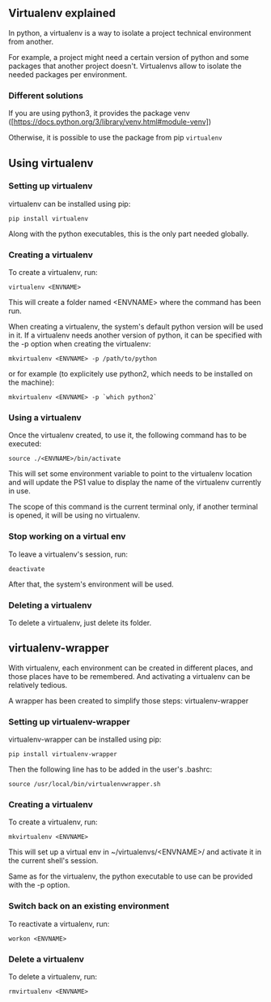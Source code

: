 ## Virtualenv explained

In python, a virtualenv is a way to isolate a project technical environment
from another.

For example, a project might need a certain version of python and some packages
that another project doesn't. Virtualenvs allow to isolate the needed packages
per environment.

### Different solutions

If you are using python3, it provides the package venv ([https://docs.python.org/3/library/venv.html#module-venv])

Otherwise, it is possible to use the package from pip ```virtualenv```

## Using virtualenv

### Setting up virtualenv

virtualenv can be installed using pip:

	pip install virtualenv

Along with the python executables, this is the only part needed globally.

### Creating a virtualenv

To create a virtualenv, run:

	virtualenv <ENVNAME>

This will create a folder named &lt;ENVNAME&gt; where the command has been run.

When creating a virtualenv, the system's default python version will be used in
it. If a virtualenv needs another version of python, it can be specified with
the -p option when creating the virtualenv:

	mkvirtualenv <ENVNAME> -p /path/to/python

or for example (to explicitely use python2, which needs to be installed on the
machine):

	mkvirtualenv <ENVNAME> -p `which python2`

### Using a virtualenv

Once the virtualenv created, to use it, the following command has to be
executed:

	source ./<ENVNAME>/bin/activate

This will set some environment variable to point to the virtualenv location and
will update the PS1 value to display the name of the virtualenv currently in
use.

The scope of this command is the current terminal only, if another terminal is
opened, it will be using no virtualenv.

### Stop working on a virtual env

To leave a virtualenv's session, run:

	deactivate

After that, the system's environment will be used.

### Deleting a virtualenv

To delete a virtualenv, just delete its folder.

## virtualenv-wrapper

With virtualenv, each environment can be created in different places, and those
places have to be remembered. And activating a virtualenv can be relatively
tedious.

A wrapper has been created to simplify those steps: virtualenv-wrapper

### Setting up virtualenv-wrapper

virtualenv-wrapper can be installed using pip:

	pip install virtualenv-wrapper

Then the following line has to be added in the user's .bashrc:

	source /usr/local/bin/virtualenvwrapper.sh

### Creating a virtualenv

To create a virtualenv, run:

	mkvirtualenv <ENVNAME>

This will set up a virtual env in ~/virtualenvs/&lt;ENVNAME&gt;/ and activate it in the
current shell's session.

Same as for the virtualenv, the python executable to use can be provided with
the -p option.

### Switch back on an existing environment

To reactivate a virtualenv, run:

	workon <ENVNAME>

### Delete a virtualenv

To delete a virtualenv, run:

	rmvirtualenv <ENVNAME>
